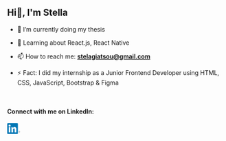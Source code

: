 ## Hi👋, I'm Stella
<!--
**stellagiatsou/stellagiatsou** is a ✨ _special_ ✨ repository because its `README.md` (this file) appears on your GitHub profile.

Here are some ideas to get you started: -->

- 🔭 I’m currently doing my thesis

<!--- 🌱 I’m currently learning more about Adobe Illustrator & Figma-->

- 🌱 Learning about React.js, React Native

- 📫 How to reach me: <b><a href="mailto:stelagiatsou@gmail.com" target="_blank"> stelagiatsou@gmail.com </a></b>

- ⚡ Fact: I did my internship as a Junior Frontend Developer using HTML, CSS, JavaScript, Bootstrap & Figma 

<br>



#### Connect with me on LinkedIn:

[<img src='linkedin.png' alt='linkedin' width='30'>](https://www.linkedin.com/in/stellagiatsou/)  


<!--
- 👯 I’m looking to collaborate on ...
- 🤔 I’m looking for help with ...
- 💬 Ask me about ...
- 📫 How to reach me: ...
- 😄 Pronouns: ...
- ⚡ Fun fact: ...
-->
